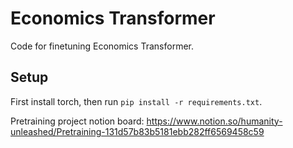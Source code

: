 # Economics Transformer
Code for finetuning Economics Transformer.

## Setup

First install torch, then run `pip install -r requirements.txt`.

Pretraining project notion board: https://www.notion.so/humanity-unleashed/Pretraining-131d57b83b5181ebb282ff6569458c59




